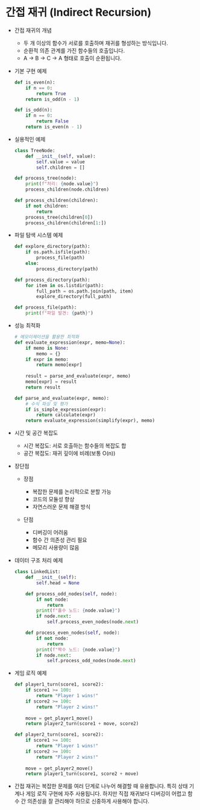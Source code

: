 # 간접 재귀 (Indirect Recursion)

* 간접 재귀의 개념
    * 두 개 이상의 함수가 서로를 호출하며 재귀를 형성하는 방식입니다.
    * 순환적 의존 관계를 가진 함수들의 호출입니다.
    * A -> B -> C -> A 형태로 호출이 순환됩니다.

* 기본 구현 예제
    ```python
    def is_even(n):
        if n == 0:
            return True
        return is_odd(n - 1)

    def is_odd(n):
        if n == 0:
            return False
        return is_even(n - 1)
    ```

* 실용적인 예제
    ```python
    class TreeNode:
        def __init__(self, value):
            self.value = value
            self.children = []

    def process_tree(node):
        print(f"처리: {node.value}")
        process_children(node.children)

    def process_children(children):
        if not children:
            return
        process_tree(children[0])
        process_children(children[1:])
    ```

* 파일 탐색 시스템 예제
    ```python
    def explore_directory(path):
        if os.path.isfile(path):
            process_file(path)
        else:
            process_directory(path)

    def process_directory(path):
        for item in os.listdir(path):
            full_path = os.path.join(path, item)
            explore_directory(full_path)

    def process_file(path):
        print(f"파일 발견: {path}")
    ```

* 성능 최적화
    ```python
    # 메모이제이션을 활용한 최적화
    def evaluate_expression(expr, memo=None):
        if memo is None:
            memo = {}
        if expr in memo:
            return memo[expr]
            
        result = parse_and_evaluate(expr, memo)
        memo[expr] = result
        return result

    def parse_and_evaluate(expr, memo):
        # 수식 파싱 및 평가
        if is_simple_expression(expr):
            return calculate(expr)
        return evaluate_expression(simplify(expr), memo)
    ```

* 시간 및 공간 복잡도
    * 시간 복잡도: 서로 호출하는 함수들의 복잡도 합
    * 공간 복잡도: 재귀 깊이에 비례(보통 O(n))

* 장단점
    * 장점
        - 복잡한 문제를 논리적으로 분할 가능
        - 코드의 모듈성 향상
        - 자연스러운 문제 해결 방식

    * 단점
        - 디버깅이 어려움
        - 함수 간 의존성 관리 필요
        - 메모리 사용량이 많음

* 데이터 구조 처리 예제
    ```python
    class LinkedList:
        def __init__(self):
            self.head = None

        def process_odd_nodes(self, node):
            if not node:
                return
            print(f"홀수 노드: {node.value}")
            if node.next:
                self.process_even_nodes(node.next)

        def process_even_nodes(self, node):
            if not node:
                return
            print(f"짝수 노드: {node.value}")
            if node.next:
                self.process_odd_nodes(node.next)
    ```

* 게임 로직 예제
    ```python
    def player1_turn(score1, score2):
        if score1 >= 100:
            return "Player 1 wins!"
        if score2 >= 100:
            return "Player 2 wins!"
        
        move = get_player1_move()
        return player2_turn(score1 + move, score2)

    def player2_turn(score1, score2):
        if score1 >= 100:
            return "Player 1 wins!"
        if score2 >= 100:
            return "Player 2 wins!"
            
        move = get_player2_move()
        return player1_turn(score1, score2 + move)
    ```

- 간접 재귀는 복잡한 문제를 여러 단계로 나누어 해결할 때 유용합니다. 특히 상태 기계나 게임 로직 구현에
자주 사용됩니다. 하지만 직접 재귀보다 디버깅이 어렵고 함수 간 의존성을 잘 관리해야 하므로 신중하게 사용해야 합니다.
